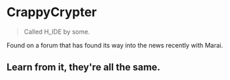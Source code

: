 CrappyCrypter
===
> Called H_IDE by some.

Found on a forum that has found its way into the news recently with Marai.

Learn from it, they're all the same.
---